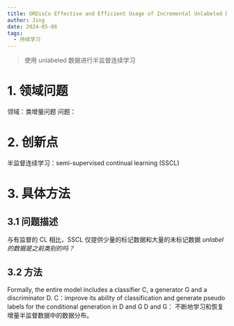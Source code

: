 ```yaml
---
title: ORDisCo Effective and Efficient Usage of Incremental Unlabeled Data for Semi-supervised Continual Learning
author: Jing
date: 2024-05-06
tags:
  - 持续学习
---
```

> 使用 unlabeled 数据进行半监督连续学习

# 1. 领域问题
领域：类增量问题
问题：
# 2. 创新点
半监督连续学习：semi-supervised continual learning (SSCL)

# 3. 具体方法
## 3.1 问题描述
与有监督的 CL 相比，SSCL 仅提供少量的标记数据和大量的未标记数据
*unlabel 的数据是之前类别的吗？*
## 3.2 方法
Formally, the entire model includes a classifier C, a generator G and a discriminator D.
C：improve its ability of classification and generate pseudo labels for the conditional generation in D and G
D and G： 不断地学习和恢复增量半监督数据中的数据分布。
